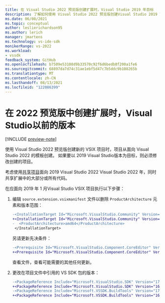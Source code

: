 ```yaml
---
title: 在 Visual Studio 2022 预览版创建扩展时，Visual Studio 2019 年目标
description: 了解如何使用 Visual Studio 2022 预览版创建Visual Studio 2019 Visual Studio扩展。
ms.date: 06/08/2021
ms.topic: conceptual
author: leslierichardson95
ms.author: lerich
manager: jmartens
ms.technology: vs-ide-sdk
monikerRange: vs-2022
ms.workload:
- vssdk
feedback_system: GitHub
ms.openlocfilehash: b7509e53108d9b33570c92f6d6bedb8f200a1fe6
ms.sourcegitcommit: 68897da7d74c31ae1ebf5d47c7b5ddc9b108265b
ms.translationtype: MT
ms.contentlocale: zh-CN
ms.lasthandoff: 08/13/2021
ms.locfileid: "122086399"
---
```

# <a name="target-a-previous-version-when-creating-an-extension-in-visual-studio-2022-preview"></a>在 2022 预览版中创建扩展时，Visual Studio以前的版本

[!INCLUDE [preview-note](../includes/preview-note.md)]

使用 Visual Studio 2022 预览版创建新的 VSIX 项目时，项目从面向 Visual Studio 2022 的模板创建。 如果要以 2019 Visual Studio版本为目标，则必须修改创建的项目。

考虑使用[共享项目](update-visual-studio-extension.md#use-shared-projects-for-multi-targeting)面向 2019 Visual Studio 2022 Visual Studio 2022 年，同时共享扩展中的大部分或所有代码。

在应面向 2019 年 1 月Visual Studio VSIX 项目执行以下步骤：

1. 编辑 `source.extension.vsixmanifest` 文件以删除 `ProductArchitecture` 元素和版本范围：

    ```diff
    -<InstallationTarget Id="Microsoft.VisualStudio.Community" Version="[17.0,18.0)">
    +<InstallationTarget Id="Microsoft.VisualStudio.Community" Version="[16.0,17.0)">
    -  <ProductArchitecture>amd64</ProductArchitecture>
     </InstallationTarget>
    ```

   另请更新先决条件：

    ```diff
    -<Prerequisite Id="Microsoft.VisualStudio.Component.CoreEditor" Version="[17.0,18.0)" DisplayName="Visual Studio core editor" />
    +<Prerequisite Id="Microsoft.VisualStudio.Component.CoreEditor" Version="[16.0,17.0)" DisplayName="Visual Studio core editor" />
    ```

    查看文件，查看可能需要的其他任何更新。

1. 更改在项目文件中引用的 VS SDK 包的版本：

    ```diff
    -<PackageReference Include="Microsoft.VisualStudio.SDK" Version="17.0.0-preview.1" />
    +<PackageReference Include="Microsoft.VisualStudio.SDK" Version="16.0.206" />
    -<PackageReference Include="Microsoft.VSSDK.BuildTools" Version="17.0.63-preview.1" />
    +<PackageReference Include="Microsoft.VSSDK.BuildTools" Version="16.10.32" />
    ```
